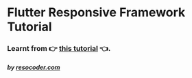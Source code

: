 # Flutter Responsive Framework Tutorial

### Learnt from :point_right: [this tutorial](https://resocoder.com/responsive-flutter-tutorial) :point_left:.

#### _by [resocoder.com](https://resocoder.com)_
